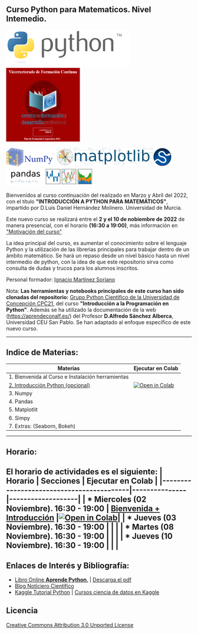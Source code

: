 
## **Curso Python para Matematicos. Nivel Intemedio.**

[![Python](./images/Python_logo_and_wordmark.png)](https://www.python.org) 
<img alt="download" src="./images/Formacion.png" width="200" height="200" />

[![Numpy](./images/NumPy_logo.png)](https://www.numpy.org)[![Matplotlib](./images/Matplotlib_logo.png)](https://matplotlib.org)[![Scipy](./images/scipy.png)](https://scipy.org)[![Pandas](./images/Pandas_logo.png)](https://pandas.pydata.org)

Bienvenidos al curso continuación del realizado en Marzo y Abril del 2022, con el título **"INTRODUCCIÓN A PYTHON PARA MATEMÁTICOS"**, impartido por D.Luis Daniel Hernández Molinero. Universidad de Murcia.

Este nuevo curso se realizará entre el **2 y el 10 de nobiembre de 2022** de manera presencial, con el horario **(16:30 a 19:00)**, más información en ["Motivación del curso"](./extras/Motivacion.md)

La idea principal del curso, es aumentar el conocimiento sobre el lenguaje Python y la utilización de las librerias principales para trabajar dentro de un ámbito matemático. Se hará un repaso desde un nivel básico hasta un nivel intermedio de python, con la idea de que este repositorio sirva como consulta de dudas y trucos para los alumnos inscritos.

Personal formador: [Ignacio Martínez Soriano](https://www.linkedin.com/in/imsoriano/)

Nota: **Las herramientas y notebooks principales de este curso han sido clonadas del repositorio:** [Grupo Python Cientifico de la Universidad de Concepción CPC21](https://github.com/PythonUdeC/CPC21), del curso **"Introducción a la Programación en Python"**. Además se ha utilizado la documentación de la web (https://aprendeconalf.es/) del Profesor **D.Alfredo Sánchez Alberca**, Universidad CEU San Pablo. 
Se han adaptado al enfoque específico de este nuevo curso.

-------------
## Indice de Materias:
| Materias                                 |  Ejecutar en Colab |
|------------------------------------------|-------------------|
| 1. Bienvenida al Curso e Instalación herramientas |
| [2. Introducción Python (opcional)](https://nbviewer.org/github/NachusS/Curso-Python-para-Matematicos-Nivel-Intermedio/blob/main/notebooks/01-Programacion-en-Python.ipynb) | [![Open in Colab](https://colab.research.google.com/assets/colab-badge.svg)](https://colab.research.google.com/github/NachusS/Curso-Python-para-Matematicos-Nivel-Intermedio/blob/main/notebooks/.ipynb_checkpoints/01-Programacion-en-Python-checkpoint.ipynb) |
| 3. Numpy |
| 4. Pandas |
| 5. Matplotlit|
| 6. Simpy |
| 7. Extras: (Seaborn, Bokeh) |

-------------
## Horario:


El horario de actividades es el siguiente:
| Horario                                  | Secciones     | Ejecutar en Colab |
|------------------------------------------|---------------|-------------------|
| * Miercoles (02 Noviembre). 16:30 - 19:00 | [Bienvenida + Introducción](https://github.com/NachusS/Curso-Python-para-Matematicos-Nivel-Intermedio/blob/main/extras/00-Introduccion.md) |[![Open in Colab](https://colab.research.google.com/assets/colab-badge.svg)](https://colab.research.google.com/github/NachusS/Curso-Python-para-Matematicos-Nivel-Intermedio/blob/main/notebooks/01-Programacion-en-Python.ipynb)|
| * Jueves (03 Noviembre). 16:30 - 19:00    |  | |
| * Martes (08 Noviembre). 16:30 - 19:00    |  | |
| * Jueves (10 Noviembre). 16:30 - 19:00    |  | |
----------------------
## Enlaces de Interés y Bibliografía:
* [Libro Online **Aprende Python**.](https://aprendepython.es/) | [Descarga el pdf](https://aprendepython.es/_downloads/907b5202c1466977a8d6bd3a2641453f/aprendepython.pdf)
* [Blog Noticiero Cientifico](https://astrojuanlu.substack.com/)
* [Kaggle Tutorial Python](https://www.kaggle.com/learn/python) | [Cursos ciencia de datos en Kaggle](https://www.kaggle.com/learn)

## Licencia
[Creative Commons Attribution 3.0 Unported License](http://creativecommons.org/licenses/by/3.0/deed.es)



